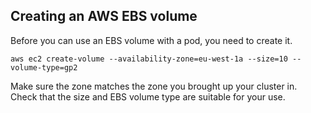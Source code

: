 ## Creating an AWS EBS volume

Before you can use an EBS volume with a pod, you need to create it.

`aws ec2 create-volume --availability-zone=eu-west-1a --size=10 --volume-type=gp2`

Make sure the zone matches the zone you brought up your cluster in. Check that the size and EBS volume type are suitable for your use.
